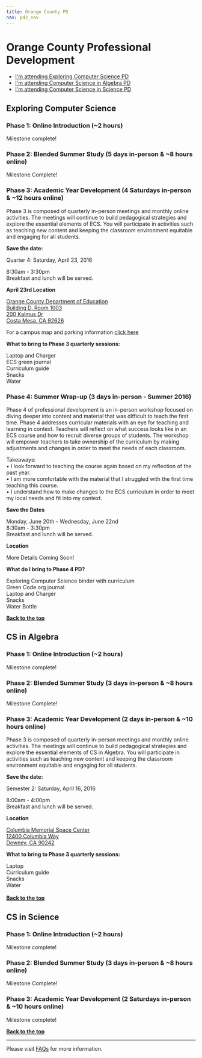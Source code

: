 ```yaml
---
title: Orange County PD
nav: pd2_nav
---
```

<a id="top"></a>

# Orange County Professional Development

- [I'm attending Exploring Computer Science PD](#ecs)
- [I'm attending Computer Science in Algebra PD](#algebra)
- [I'm attending Computer Science in Science PD](#science)


<a id="ecs"></a>

## Exploring Computer Science

### Phase 1: Online Introduction (~2 hours) ###

Milestone complete!

### Phase 2: Blended Summer Study (5 days in-person & ~8 hours online) ###


Milestone Complete!

### Phase 3: Academic Year Development (4 Saturdays in-person & ~12 hours online) ###


Phase 3 is composed of quarterly in-person meetings and monthly online activities. The meetings will continue to build pedagogical strategies and explore the essential elements of ECS. You will participate in activities such as teaching new content and keeping the classroom environment equitable and engaging for all students.


**Save the date:**

Quarter 4: Saturday, April 23, 2016

8:30am - 3:30pm
<br/>
Breakfast and lunch will be served.

**April 23rd Location**

[Orange County Department of Education<br/>
Building D, Room 1003<br/>
200 Kalmus Dr<br/>
Costa Mesa, CA 92626](https://www.google.com/maps/place/Orange+County+Department+of+Education/@33.6729962,-117.8832766,17z/data=!4m7!1m4!3m3!1s0x80dcdf02d89983eb:0xade5c39a8aba012d!2s200+Kalmus+Dr,+Costa+Mesa,+CA+92626!3b1!3m1!1s0x0000000000000000:0x4d5cc9efa1e6739a)

For a campus map and parking information [click here](/files/OCDEmap.pdf)


**What to bring to Phase 3 quarterly sessions:**

Laptop and Charger
<br/>
ECS green journal <br/>
Curriculum guide
<br/>
Snacks
<br/>
Water

### Phase 4: Summer Wrap-up (3 days in-person - Summer 2016)

Phase 4 of professional development is an in-person workshop focused on diving deeper into content and material that was difficult to teach the first time. Phase 4 addresses curricular materials with an eye for teaching and learning in context. Teachers
will reflect on what success looks like in an ECS course and how to recruit diverse groups of students. The workshop will empower teachers to take ownership of the curriculum by making adjustments and changes in order to meet the needs of each classroom.

Takeaways:<br/>
• I look forward to teaching the course again based on my reflection of the past year.<br/>
• I am more comfortable with the material that I struggled with the first time teaching this
course.<br/>
• I understand how to make changes to the ECS curriculum in order to meet my local needs
and fit into my context.

**Save the Dates**

Monday, June 20th - Wednesday, June 22nd
<br />
8:30am - 3:30pm
<br />
Breakfast and lunch will be served.

**Location**

More Details Coming Soon!

**What do I bring to Phase 4 PD?**

Exploring Computer Science binder with curriculum 
<br />
Green Code.org journal 
<br />
Laptop and Charger<br/>
Snacks<br/>
Water Bottle
<br />

[**Back to the top**](#top)


<a id="algebra"></a>

## CS in Algebra

### Phase 1: Online Introduction (~2 hours) ###

Milestone complete!

### Phase 2: Blended Summer Study (3 days in-person & ~8 hours online) ###


Milestone Complete!


### Phase 3: Academic Year Development (2 days in-person & ~10 hours online) ###


Phase 3 is composed of quarterly in-person meetings and monthly online activities. The meetings will continue to build pedagogical strategies and explore the essential elements of CS in Algebra. You will participate in activities such as teaching new content and keeping the classroom environment equitable and engaging for all students.


**Save the date:**

Semester 2: Saturday, April 16, 2016

8:00am - 4:00pm
<br/>
Breakfast and lunch will be served.

**Location**

[Columbia Memorial Space Center<br/> 
12400 Columbia Way<br/> 
Downey, CA 90242](https://www.google.com/maps/place/Columbia+Memorial+Space+Center/@33.9198421,-118.1335994,15z/data=!4m2!3m1!1s0x0:0xd6cb5baba4c4a1d2)

**What to bring to Phase 3 quarterly sessions:**

Laptop
<br/>
Curriculum guide
<br/>
Snacks
<br/>
Water
<br/><br/>[**Back to the top**](#top)

<a id="science"></a>

## CS in Science

### Phase 1: Online Introduction (~2 hours) ###

Milestone complete!

### Phase 2: Blended Summer Study (3 days in-person & ~8 hours online) ###


Milestone Complete!


### Phase 3: Academic Year Development (2 Saturdays in-person & ~10 hours online) ###

Milestone complete!


[**Back to the top**](#top)

----------
Please visit [FAQs](/educate/pd/15-16/faq) for more information.

<br />
<br />